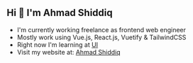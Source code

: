 ## Hi 👋 I'm Ahmad Shiddiq

- I'm currently working freelance as frontend web engineer
- Mostly work using Vue.js, React.js, Vuetify & TailwindCSS
- Right now I'm learning at [UI](https://www.ui.dev)
- Visit my website at: [Ahmad Shiddiq](https://www.ahmadshiddiq.me)
